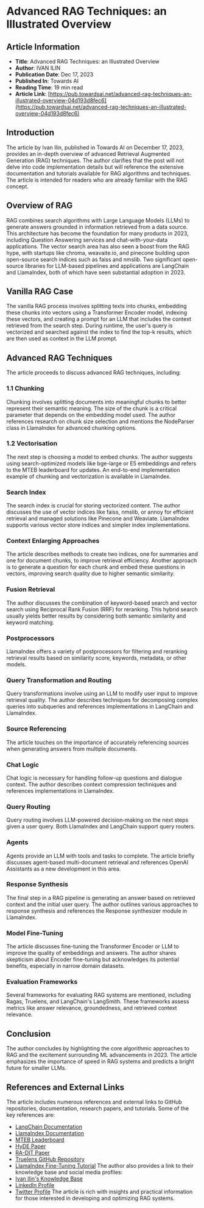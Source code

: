# Advanced RAG Techniques: an Illustrated Overview
## Article Information
- **Title**: Advanced RAG Techniques: an Illustrated Overview
- **Author**: IVAN ILIN
- **Publication Date**: Dec 17, 2023
- **Published In**: Towards AI
- **Reading Time**: 19 min read
- **Article Link**: [https://pub.towardsai.net/advanced-rag-techniques-an-illustrated-overview-04d193d8fec6](https://pub.towardsai.net/advanced-rag-techniques-an-illustrated-overview-04d193d8fec6)
## Introduction
The article by Ivan Ilin, published in Towards AI on December 17, 2023, provides an in-depth overview of advanced Retrieval Augmented Generation (RAG) techniques. The author clarifies that the post will not delve into code implementation details but will reference the extensive documentation and tutorials available for RAG algorithms and techniques. The article is intended for readers who are already familiar with the RAG concept.
## Overview of RAG
RAG combines search algorithms with Large Language Models (LLMs) to generate answers grounded in information retrieved from a data source. This architecture has become the foundation for many products in 2023, including Question Answering services and chat-with-your-data applications. The vector search area has also seen a boost from the RAG hype, with startups like chroma, weavaite.io, and pinecone building upon open-source search indices such as faiss and nmslib.
Two significant open-source libraries for LLM-based pipelines and applications are LangChain and LlamaIndex, both of which have seen substantial adoption in 2023.
## Vanilla RAG Case
The vanilla RAG process involves splitting texts into chunks, embedding these chunks into vectors using a Transformer Encoder model, indexing these vectors, and creating a prompt for an LLM that includes the context retrieved from the search step. During runtime, the user's query is vectorized and searched against the index to find the top-k results, which are then used as context in the LLM prompt.
## Advanced RAG Techniques
The article proceeds to discuss advanced RAG techniques, including:
### 1.1 Chunking
Chunking involves splitting documents into meaningful chunks to better represent their semantic meaning. The size of the chunk is a critical parameter that depends on the embedding model used. The author references research on chunk size selection and mentions the NodeParser class in LlamaIndex for advanced chunking options.
### 1.2 Vectorisation
The next step is choosing a model to embed chunks. The author suggests using search-optimized models like bge-large or E5 embeddings and refers to the MTEB leaderboard for updates. An end-to-end implementation example of chunking and vectorization is available in LlamaIndex.
### Search Index
The search index is crucial for storing vectorized content. The author discusses the use of vector indices like faiss, nmslib, or annoy for efficient retrieval and managed solutions like Pinecone and Weaviate. LlamaIndex supports various vector store indices and simpler index implementations.
### Context Enlarging Approaches
The article describes methods to create two indices, one for summaries and one for document chunks, to improve retrieval efficiency. Another approach is to generate a question for each chunk and embed these questions in vectors, improving search quality due to higher semantic similarity.
### Fusion Retrieval
The author discusses the combination of keyword-based search and vector search using Reciprocal Rank Fusion (RRF) for reranking. This hybrid search usually yields better results by considering both semantic similarity and keyword matching.
### Postprocessors
LlamaIndex offers a variety of postprocessors for filtering and reranking retrieval results based on similarity score, keywords, metadata, or other models.
### Query Transformation and Routing
Query transformations involve using an LLM to modify user input to improve retrieval quality. The author describes techniques for decomposing complex queries into subqueries and references implementations in LangChain and LlamaIndex.
### Source Referencing
The article touches on the importance of accurately referencing sources when generating answers from multiple documents.
### Chat Logic
Chat logic is necessary for handling follow-up questions and dialogue context. The author describes context compression techniques and references implementations in LlamaIndex.
### Query Routing
Query routing involves LLM-powered decision-making on the next steps given a user query. Both LlamaIndex and LangChain support query routers.
### Agents
Agents provide an LLM with tools and tasks to complete. The article briefly discusses agent-based multi-document retrieval and references OpenAI Assistants as a new development in this area.
### Response Synthesis
The final step in a RAG pipeline is generating an answer based on retrieved context and the initial user query. The author outlines various approaches to response synthesis and references the Response synthesizer module in LlamaIndex.
### Model Fine-Tuning
The article discusses fine-tuning the Transformer Encoder or LLM to improve the quality of embeddings and answers. The author shares skepticism about Encoder fine-tuning but acknowledges its potential benefits, especially in narrow domain datasets.
### Evaluation Frameworks
Several frameworks for evaluating RAG systems are mentioned, including Ragas, Truelens, and LangChain's LangSmith. These frameworks assess metrics like answer relevance, groundedness, and retrieved context relevance.
## Conclusion
The author concludes by highlighting the core algorithmic approaches to RAG and the excitement surrounding ML advancements in 2023. The article emphasizes the importance of speed in RAG systems and predicts a bright future for smaller LLMs.
## References and External Links
The article includes numerous references and external links to GitHub repositories, documentation, research papers, and tutorials. Some of the key references are:
- [LangChain Documentation](https://python.langchain.com/docs/get_started/introduction)
- [LlamaIndex Documentation](https://docs.llamaindex.ai/en/stable/)
- [MTEB Leaderboard](https://huggingface.co/spaces/mteb/leaderboard)
- [HyDE Paper](http://boston.lti.cs.cmu.edu/luyug/HyDE/HyDE.pdf)
- [RA-DIT Paper](https://arxiv.org/pdf/2310.01352.pdf)
- [Truelens GitHub Repository](https://github.com/truera/trulens/tree/main)
- [LlamaIndex Fine-Tuning Tutorial](https://docs.llamaindex.ai/en/stable/examples/finetuning/knowledge/finetune_retrieval_aug.html#fine-tuning-with-retrieval-augmentation)
The author also provides a link to their knowledge base and social media profiles:
- [Ivan Ilin's Knowledge Base](https://app.iki.ai/playlist/236)
- [LinkedIn Profile](https://www.linkedin.com/in/ivan-ilin-/)
- [Twitter Profile](https://medium.com/@ivanilin_iki?source=post_page-----04d193d8fec6--------------------------------)
The article is rich with insights and practical information for those interested in developing and optimizing RAG systems.